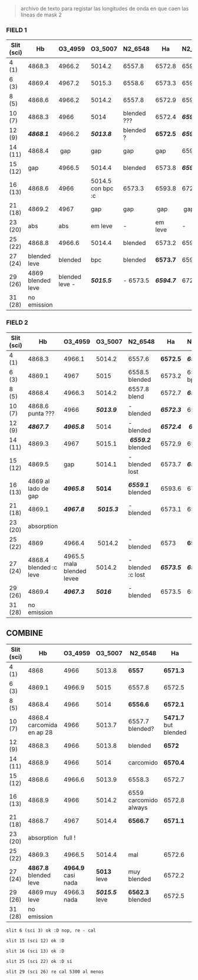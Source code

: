 > archivo de texto para registar las longitudes de onda en que caen las líneas de mask 2

### FIELD 1


Slit (sci)  | Hb | O3_4959 | O3_5007 | N2_6548 | Ha | N2_6584 | S2_6716 | S2_6731
----------- | -- | ------- | ------- | ------- | -- | ------- | ------- | -------
4 (1)   | 4868.3 | 4966.2  | 5014.2  | 6557.8  | 6572.8 | 6593.3 | 6726.6 | 6740.8
6 (3)   | 4869.4| 4967.2 | 5015.3 | 6558.6 | 6573.3 | 6594 | 6727 | 6741.3
8 (5)   | 4868.6 | 4966.2 | 5014.2 | 6557.8 | 6572.9 | 6593.3 | 6726.5 | 6741
10 (7)  | 4868.3 | 4966 | 5014 | blended ??? | 6572.4 | ***6592.8*** | 6726.2 | 6740.4
12 (9)  | ***4868.1*** | 4966.2 | ***5013.8*** | blended ? | **6572.5** | ***6593.1*** | 6726.5 | 6741
14 (11) | 4868.4 | gap | gap | gap | gap | 6594 | **6727.2** | ***6741.5*** |
15 (12) | gap | 4966.5 | 5014.4 | blended | 6573.8 | ***6594.4*** | ***6728*** | ***6742.6***
16 (13) | 4868.6 | 4966 | 5014.5 con bpc :c | 6573.3 | 6593.8 | 6727.2 | 6741.6
21 (18) | 4869.2 | 4967 | gap | gap | gap | gap | 6727.2 | 6741.6
23 (20) | abs | abs | em leve | - | em leve | - | - | -
25 (22) | 4868.8 | 4966.6 | 5014.4 | blended | 6573.2 | 6594.1 | 6727.3 | 6741.5
27 (24) | blended leve | blended | bpc | blended | **6573.7** | 6594 | ***6728*** | ***6741.9***
29 (26) | 4869 blended leve | blended leve - | ***5015.5*** | - 6573.5 | ***6594.7*** | 6727.4 | 6741.6
31 (28) | no emission

### FIELD 2

Slit (sci)  | Hb | O3_4959 | O3_5007 | N2_6548 | Ha | N2_6584 | S2_6716 | S2_6731
----------- | -- | ------- | ------- | ------- | -- | ------- | ------- | -------
4 (1) | 4868.3 | 4966.1 | 5014.2 | 6557.6 | **6572.5** | ***6593*** | 6726.3 | 6740.8
6 (3) | 4869.1 | 4967 | 5015 | 6558.5 blended | 6573.2 | 6595 bpc | 6726.8 | 6741.4
8 (5) | 4868.4 | 4966.3 | 5014.2 | 6557.8 blend | 6572.7 | ***6593.1*** | 6726.5 | 6740.9
10 (7) | 4868.6 punta ??? | 4966 | ***5013.9*** | - blended | ***6572.3*** | 6593.6 | 6726.3 | 6740.7
12 (9) | ***4867.7*** | ***4965.8*** | 5014 | - blended | ***6572.4*** | ***6593*** | 6726.4 | ***6740.3***
14 (11) | 4869.3 | 4967 | 5015.1 | ***6559.2*** blended | 6572.9 | 6593.5 | 6727 | 6741.4
15 (12) | 4869.5 | gap |5014.1 | - blended lost | 6573.7 | ***6594.6*** | ***6727.6*** | ***6742.1***
16 (13) | 4869 al lado de gap | ***4965.8*** | **5014** | ***6559.1*** blended | 6593.6 | 6727.2 | 6741.5
21 (18) | 4869.1 | ***4967.8*** | ***5015.3*** | - blended | 6573.1 | 6594.1 | ***6727.5*** | 6741.5
23 (20) | absorption 
25 (22) | 4869 | 4966.4 | 5014.2 | - blended | 6573 | **6594.4** | 6726.8 | 6741.4 
27 (24) | 4868.4 blended :c leve | 4965.5 mala blended levee | 5014.2 | - blended :c lost| ***6573.5*** | ***6595*** | 6726.8 | ***6741.9***
29 (26) | 4869.4 | ***4967.3*** | ***5016*** | - blended | 6573.5 | 6594.1 | - | - 
31 (28) | no emission




## COMBINE

Slit (sci)  | Hb | O3_4959 | O3_5007 | N2_6548 | Ha | N2_6584 | S2_6716 | S2_6731
----------- | -- | ------- | ------- | ------- | -- | ------- | ------- | -------
4 (1)       | 4868 | 4966 | 5013.8 | **6557** |**6571.3** | **6592** | **6725.4** | **6739.8**
6 (3)       | 4869.1 | 4966.9 | 5015 | 6557.8 | 6572.5 | 6593.3 | 6726.1 | 6740.5
8 (5)       | 4868.4 | 4966 | 5014 | **6556.6** |**6572.1**|**6592.4**| **6575.3** | **6740.1**
10 (7)   | 4868.4 carcomida en ap 28 | 4966 | 5013.7 | 6557.7 blended? | **5471.7** but blended | **6592.3** | **6525.5** | **6739.8**
12 (9) | 4868.3 | 4966 | 5013.8 | blended | **6572** | **6592.3** | **6725.7** | **6740**
14 (11) | 4868.9 | 4966 | 5014 | carcomido | **6570.4** | **6592** | 6725.9 | **6740**
15 (12) | 4868.6 | 4966.6 | 5013.9 | 6558.3 | 6572.7 | 6593.5 | 6726.7 | 6741
16 (13) | 4868.9 | 4966 | 5014.2 | 6559 carcomido always | 6572.8 | 6593.3 | 6726.7 | 6741.1
21 (18) | 4868.7 | 4967 | 5014.4 | **6566.7** | **6571.1** | **6592** |6526.1 | 6740.3
23 (20) | absorption | full ! |  |
25 (22) | 4869.3 | 4966.5 | 5014.4 | mal | 6572.6 | 6593.8 | 6726.4 | 6741.1
27 (24) | **4867.8** blended leve | **4964.9** casi nada | **5013** leve | muy blended | 6572.2 | 6593 | 6726.3 | 6740.8
29 (26) | 4869 muy leve | 4966.3 nada | ***5015.5*** leve | **6562.3** blended | 6572.5 | 6593.6 | 6726.6 | 6741.1
31 (28) | no emission




``````
slit 6 (sci 3) ok :D nop, re - cal

slit 15 (sci 12) ok :D

slit 16 (sci 13) ok :D

slit 25 (sci 22) ok :D sí

slit 29 (sci 26) re cal 5300 al menos